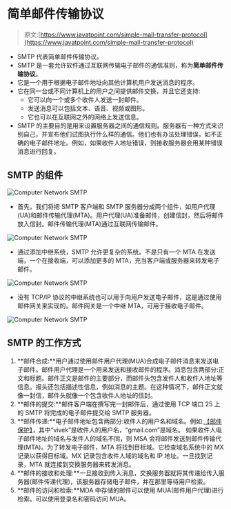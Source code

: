 # 简单邮件传输协议

> 原文:[https://www.javatpoint.com/simple-mail-transfer-protocol](https://www.javatpoint.com/simple-mail-transfer-protocol)

*   SMTP 代表简单邮件传输协议。
*   SMTP 是一套允许软件通过互联网传输电子邮件的通信准则，称为**简单邮件传输协议**。
*   它是一个用于根据电子邮件地址向其他计算机用户发送消息的程序。
*   它在同一台或不同计算机上的用户之间提供邮件交换，并且它还支持:
    *   它可以向一个或多个收件人发送一封邮件。
    *   发送消息可以包括文本、语音、视频或图形。
    *   它也可以在互联网之外的网络上发送信息。
*   SMTP 的主要目的是用来设置服务器之间的通信规则。服务器有一种方式来识别自己，并宣布他们试图执行什么样的通信。他们也有办法处理错误，如不正确的电子邮件地址。例如，如果收件人地址错误，则接收服务器会用某种错误消息进行回复。

## SMTP 的组件

![Computer Network SMTP](../Images/b539932042c8d45d079029ba20b1db7e.png)

*   首先，我们将把 SMTP 客户端和 SMTP 服务器分成两个组件，如用户代理(UA)和邮件传输代理(MTA)。用户代理(UA)准备邮件，创建信封，然后将邮件放入信封。邮件传输代理(MTA)通过互联网传输邮件。

![Computer Network SMTP](../Images/c72c2d0356145d124359f0bfb98a404d.png)

*   通过添加中继系统，SMTP 允许更复杂的系统。不是只有一个 MTA 在发送端，一个在接收端，可以添加更多的 MTA，充当客户端或服务器来转发电子邮件。

![Computer Network SMTP](../Images/5acc3409e021229936bad0eead419bfe.png)

*   没有 TCP/IP 协议的中继系统也可以用于向用户发送电子邮件，这是通过使用邮件网关来实现的。邮件网关是一个中继 MTA，可用于接收电子邮件。

![Computer Network SMTP](../Images/bcdbb4de6edb24f0773400653969007e.png)

## SMTP 的工作方式

1.  **邮件合成:**用户通过使用邮件用户代理(MUA)合成电子邮件消息来发送电子邮件。邮件用户代理是一个用来发送和接收邮件的程序。消息包含两部分:正文和标题。邮件正文是邮件的主要部分，而邮件头包含发件人和收件人地址等信息。报头还包括描述性信息，例如消息的主题。在这种情况下，邮件正文就像一封信，邮件头就像一个包含收件人地址的信封。
2.  **邮件的提交:**邮件客户端在撰写完一封邮件后，通过使用 TCP 端口 25 上的 SMTP 将完成的电子邮件提交给 SMTP 服务器。
3.  **邮件传递:**电子邮件地址包含两部分:收件人的用户名和域名。例如:[【邮件保护】](/cdn-cgi/l/email-protection)，其中“vivek”是收件人的用户名，“gmail.com”是域名。
    如果收件人电子邮件地址的域名与发件人的域名不同，则 MSA 会将邮件发送到邮件传输代理(MTA)。为了转发电子邮件，MTA 将找到目标域。它检查域名系统中的 MX 记录以获得目标域。MX 记录包含收件人域的域名和 IP 地址。一旦找到记录，MTA 就连接到交换服务器来转发消息。
4.  **邮件的接收和处理:**一旦接收到传入消息，交换服务器就将其传递给传入服务器(邮件传递代理)，该服务器存储电子邮件，并在那里等待用户检索。
5.  **邮件的访问和检索:**MDA 中存储的邮件可以使用 MUA(邮件用户代理)进行检索。可以使用登录名和密码访问 MUA。